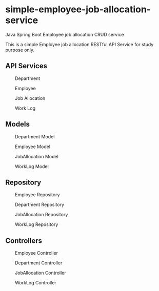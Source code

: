 # simple-employee-job-allocation-service
<p>Java Spring Boot Employee job allocation CRUD service</p>
<p>This is a simple Employee job allocation RESTful API Service for study purpose only.</p>

## API Services
<p style="padding-left: 30px;">Department</p>
<p style="padding-left: 30px;">Employee</p>
<p style="padding-left: 30px;">Job Allocation</p>
<p style="padding-left: 30px;">Work Log&nbsp;&nbsp;</p>

## Models
<p style="padding-left: 30px;">Department Model</p>
<p style="padding-left: 30px;">Employee Model</p>
<p style="padding-left: 30px;">JobAllocation Model</p>
<p style="padding-left: 30px;">WorkLog Model&nbsp;&nbsp;</p>

## Repository
<p style="padding-left: 30px;">Employee Repository</p>
<p style="padding-left: 30px;">Department Repository</p>
<p style="padding-left: 30px;">JobAllocation Repository</p>
<p style="padding-left: 30px;">WorkLog Repository&nbsp;&nbsp;</p>

## Controllers
<p style="padding-left: 30px;">Employee Controller</p>
<p style="padding-left: 30px;">Department Controller</p>
<p style="padding-left: 30px;">JobAllocation Controller</p>
<p style="padding-left: 30px;">WorkLog Controller</p>
